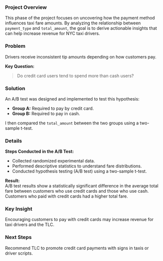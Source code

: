 ### Project Overview
This phase of the project focuses on uncovering how the payment method influences taxi fare amounts. By analyzing the relationship between `payment_type` and `total_amount`, the goal is to derive actionable insights that can help increase revenue for NYC taxi drivers.

### Problem
Drivers receive inconsistent tip amounts depending on how customers pay.

**Key Question:**
> Do credit card users tend to spend more than cash users?

### Solution
An A/B test was designed and implemented to test this hypothesis:
- **Group A:** Required to pay by credit card.
- **Group B:** Required to pay in cash.

I then compared the `total_amount` between the two groups using a two-sample t-test.

### Details
**Steps Conducted in the A/B Test:**
- Collected randomized experimental data.
- Performed descriptive statistics to understand fare distributions.
- Conducted hypothesis testing (A/B test) using a two-sample t-test.

**Result:**  
A/B test results show a statistically significant difference in the average total fare between customers who use credit cards and those who use cash. Customers who paid with credit cards had a higher total fare.

### Key Insight
Encouraging customers to pay with credit cards may increase revenue for taxi drivers and the TLC.

### Next Steps
Recommend TLC to promote credit card payments with signs in taxis or driver scripts.

